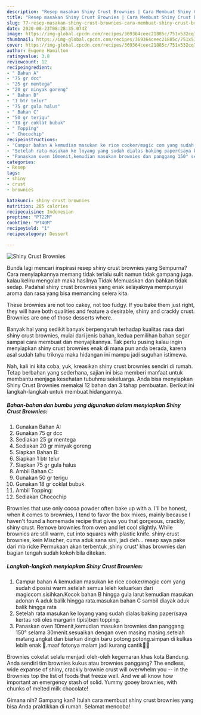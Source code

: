 ```yaml
---
description: "Resep masakan Shiny Crust Brownies | Cara Membuat Shiny Crust Brownies Yang Sempurna"
title: "Resep masakan Shiny Crust Brownies | Cara Membuat Shiny Crust Brownies Yang Sempurna"
slug: 77-resep-masakan-shiny-crust-brownies-cara-membuat-shiny-crust-brownies-yang-sempurna
date: 2020-08-23T08:28:35.074Z
image: https://img-global.cpcdn.com/recipes/369364ceec21885c/751x532cq70/shiny-crust-brownies-foto-resep-utama.jpg
thumbnail: https://img-global.cpcdn.com/recipes/369364ceec21885c/751x532cq70/shiny-crust-brownies-foto-resep-utama.jpg
cover: https://img-global.cpcdn.com/recipes/369364ceec21885c/751x532cq70/shiny-crust-brownies-foto-resep-utama.jpg
author: Eugene Hamilton
ratingvalue: 3.8
reviewcount: 12
recipeingredient:
- " Bahan A"
- "75 gr dcc"
- "25 gr mentega"
- "20 gr minyak goreng"
- " Bahan B"
- "1 btr telur"
- "75 gr gula halus"
- " Bahan C"
- "50 gr terigu"
- "18 gr coklat bubuk"
- " Topping"
- " Chocochip"
recipeinstructions:
- "Campur bahan A kemudian masukan ke rice cooker/magic com yang sudah diposisi warm.setelah semua leleh keluarkan dari magiccom.sisihkan.Kocok bahan B hingga gula larut kemudian masukan adonan A aduk balik hingga rata.masukan bahan C sambil diayak aduk balik hingga rata"
- "Setelah rata masukan ke loyang yang sudah dialas baking paper(saya kertas roti oles margarin tipis)beri topping."
- "Panaskan oven 10menit,kemudian masukan brownies dan panggang 150° selama 30menit.sesuaikan dengan oven masing masing.setelah matang.angkat dan biarkan dingin baru potong potong.simpan di kulkas lebih enak 🤤.maaf fotonya malam jadi kurang cantik🙏😀"
categories:
- Resep
tags:
- shiny
- crust
- brownies

katakunci: shiny crust brownies 
nutrition: 285 calories
recipecuisine: Indonesian
preptime: "PT22M"
cooktime: "PT40M"
recipeyield: "1"
recipecategory: Dessert

---
```



![Shiny Crust Brownies](https://img-global.cpcdn.com/recipes/369364ceec21885c/751x532cq70/shiny-crust-brownies-foto-resep-utama.jpg)

Bunda lagi mencari inspirasi resep shiny crust brownies yang Sempurna? Cara menyiapkannya memang tidak terlalu sulit namun tidak gampang juga. kalau keliru mengolah maka hasilnya Tidak Memuaskan dan bahkan tidak sedap. Padahal shiny crust brownies yang enak selayaknya mempunyai aroma dan rasa yang bisa memancing selera kita.

These brownies are not too cakey, not too fudgy. If you bake them just right, they will have both qualities and feature a desirable, shiny and crackly crust. Brownies are one of those desserts where.

Banyak hal yang sedikit banyak berpengaruh terhadap kualitas rasa dari shiny crust brownies, mulai dari jenis bahan, kedua pemilihan bahan segar sampai cara membuat dan menyajikannya. Tak perlu pusing kalau ingin menyiapkan shiny crust brownies enak di mana pun anda berada, karena asal sudah tahu triknya maka hidangan ini mampu jadi suguhan istimewa.


Nah, kali ini kita coba, yuk, kreasikan shiny crust brownies sendiri di rumah. Tetap berbahan yang sederhana, sajian ini bisa memberi manfaat untuk membantu menjaga kesehatan tubuhmu sekeluarga. Anda bisa menyiapkan Shiny Crust Brownies memakai 12 bahan dan 3 tahap pembuatan. Berikut ini langkah-langkah untuk membuat hidangannya.

<!--inarticleads1-->

##### Bahan-bahan dan bumbu yang digunakan dalam menyiapkan Shiny Crust Brownies:

1. Gunakan  Bahan A:
1. Gunakan 75 gr dcc
1. Sediakan 25 gr mentega
1. Sediakan 20 gr minyak goreng
1. Siapkan  Bahan B:
1. Siapkan 1 btr telur
1. Siapkan 75 gr gula halus
1. Ambil  Bahan C:
1. Gunakan 50 gr terigu
1. Gunakan 18 gr coklat bubuk
1. Ambil  Topping:
1. Sediakan  Chocochip


Brownies that use only cocoa powder often bake up with a. I&#39;ll be honest, when it comes to brownies, I tend to favor the box mixes, mainly because I haven&#39;t found a homemade recipe that gives you that gorgeous, crackly, shiny crust. Remove brownies from oven and let cool slightly. While brownies are still warm, cut into squares with plastic knife. shiny crust brownies, kein Mischer, cuma aduk sana sini, jadi deh… resep saya pake dari mb ricke Permukaan akan terbentuk ‚shiny crust&#39; khas brownies dan bagian tengah sudah kokoh bila ditekan. 

<!--inarticleads2-->

##### Langkah-langkah menyiapkan Shiny Crust Brownies:

1. Campur bahan A kemudian masukan ke rice cooker/magic com yang sudah diposisi warm.setelah semua leleh keluarkan dari magiccom.sisihkan.Kocok bahan B hingga gula larut kemudian masukan adonan A aduk balik hingga rata.masukan bahan C sambil diayak aduk balik hingga rata
1. Setelah rata masukan ke loyang yang sudah dialas baking paper(saya kertas roti oles margarin tipis)beri topping.
1. Panaskan oven 10menit,kemudian masukan brownies dan panggang 150° selama 30menit.sesuaikan dengan oven masing masing.setelah matang.angkat dan biarkan dingin baru potong potong.simpan di kulkas lebih enak 🤤.maaf fotonya malam jadi kurang cantik🙏😀


Brownies cokelat selalu menjadi oleh-oleh kegemaran khas kota Bandung. Anda sendiri tim brownies kukus atau brownies panggang? The endless, wide expanse of shiny, crackly brownie crust will overwhelm you -- in the Brownies top the list of foods that freeze well. And we all know how important an emergency stash of solid. Yummy gooey brownies, with chunks of melted milk chocolate! 

Gimana nih? Gampang kan? Itulah cara membuat shiny crust brownies yang bisa Anda praktikkan di rumah. Selamat mencoba!
